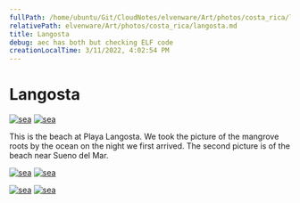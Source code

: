 ```yaml
---
fullPath: /home/ubuntu/Git/CloudNotes/elvenware/Art/photos/costa_rica/langosta.md
relativePath: elvenware/Art/photos/costa_rica/langosta.md
title: Langosta
debug: aec has both but checking ELF code
creationLocalTime: 3/11/2022, 4:02:54 PM
---
```


<!-- toc -->
<!-- tocstop -->

Langosta
========

<div class="section">

[![sea](https://s3.amazonaws.com/s3bucket01.elvenware.com/elf-photos/CostaRica/images/langosta/IMG_0891s.png)](https://s3.amazonaws.com/s3bucket01.elvenware.com/elf-photos/CostaRica/images/langosta/IMG_0891m.png)
[![sea](https://s3.amazonaws.com/s3bucket01.elvenware.com/elf-photos/CostaRica/images/langosta/IMG_0907s.png)](https://s3.amazonaws.com/s3bucket01.elvenware.com/elf-photos/CostaRica/images/langosta/IMG_0907m.png)

This is the beach at Playa Langosta. We took the picture of the mangrove
roots by the ocean on the night we first arrived. The second picture is
of the beach near Sueno del Mar.

</div>

<div class="section">

[![sea](https://s3.amazonaws.com/s3bucket01.elvenware.com/elf-photos/CostaRica/images/langosta/IMG_0893s.png)](https://s3.amazonaws.com/s3bucket01.elvenware.com/elf-photos/CostaRica/images/langosta/IMG_0893m.png)
[![sea](https://s3.amazonaws.com/s3bucket01.elvenware.com/elf-photos/CostaRica/images/langosta/IMG_0900s.png)](https://s3.amazonaws.com/s3bucket01.elvenware.com/elf-photos/CostaRica/images/langosta/IMG_0900m.png)

</div>

<div class="section">

[![sea](https://s3.amazonaws.com/s3bucket01.elvenware.com/elf-photos/CostaRica/images/langosta/IMG_0929s.png)](https://s3.amazonaws.com/s3bucket01.elvenware.com/elf-photos/CostaRica/images/langosta/IMG_0929m.png)
[![sea](https://s3.amazonaws.com/s3bucket01.elvenware.com/elf-photos/CostaRica/images/langosta/IMG_0930s.png)](https://s3.amazonaws.com/s3bucket01.elvenware.com/elf-photos/CostaRica/images/langosta/IMG_0930m.png)

</div>
